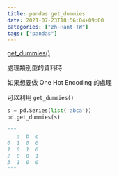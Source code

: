 ```yaml
---
title: pandas get_dummies
date: 2021-07-23T18:56:04+09:00
categories: ["zh-Hant-TW"]
tags: ["pandas"]
---
```

[get_dummies()](https://pandas.pydata.org/docs/reference/api/pandas.get_dummies.html)

處理類別型的資料時

如果想要做 One Hot Encoding 的處理

可以利用 `get_dummies()`

```python
s = pd.Series(list('abca'))
pd.get_dummies(s)

"""
   a  b  c
0  1  0  0
1  0  1  0
2  0  0  1
3  1  0  0
"""
```
